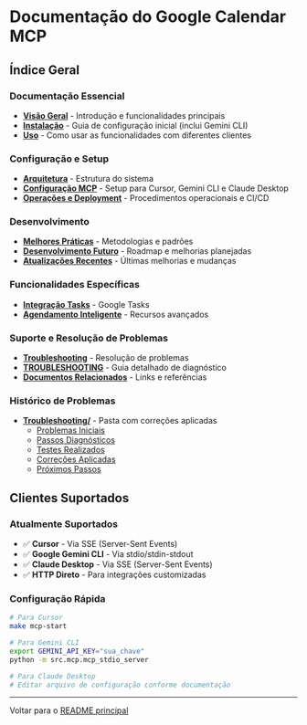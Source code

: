 # Documentação do Google Calendar MCP

## Índice Geral

### Documentação Essencial

- [**Visão Geral**](guides/overview.md) - Introdução e funcionalidades principais
- [**Instalação**](guides/installation.md) - Guia de configuração inicial (inclui Gemini CLI)
- [**Uso**](guides/usage.md) - Como usar as funcionalidades com diferentes clientes

### Configuração e Setup

- [**Arquitetura**](guides/architecture.md) - Estrutura do sistema
- [**Configuração MCP**](guides/mcp_configuration.md) - Setup para Cursor, Gemini CLI e Claude Desktop
- [**Operações e Deployment**](guides/operations.md) - Procedimentos operacionais e CI/CD

### Desenvolvimento

- [**Melhores Práticas**](guides/development_best_practices.md) - Metodologias e padrões
- [**Desenvolvimento Futuro**](future.md) - Roadmap e melhorias planejadas
- [**Atualizações Recentes**](recent_updates.md) - Últimas melhorias e mudanças

### Funcionalidades Específicas

- [**Integração Tasks**](guides/tasks_integration.md) - Google Tasks
- [**Agendamento Inteligente**](guides/intelligent_scheduling.md) - Recursos avançados

### Suporte e Resolução de Problemas

- [**Troubleshooting**](troubleshooting.md) - Resolução de problemas
- [**TROUBLESHOOTING**](TROUBLESHOOTING.md) - Guia detalhado de diagnóstico
- [**Documentos Relacionados**](related_docs.md) - Links e referências

### Histórico de Problemas

- [**Troubleshooting/**](troubleshooting/) - Pasta com correções aplicadas
  - [Problemas Iniciais](troubleshooting/initial_problems.md)
  - [Passos Diagnósticos](troubleshooting/diagnostic_steps.md)
  - [Testes Realizados](troubleshooting/tests_performed.md)
  - [Correções Aplicadas](troubleshooting/applied_corrections.md)
  - [Próximos Passos](troubleshooting/next_steps.md)

## Clientes Suportados

### Atualmente Suportados

- ✅ **Cursor** - Via SSE (Server-Sent Events)
- ✅ **Google Gemini CLI** - Via stdio/stdin-stdout
- ✅ **Claude Desktop** - Via SSE (Server-Sent Events)
- ✅ **HTTP Direto** - Para integrações customizadas

### Configuração Rápida

```bash
# Para Cursor
make mcp-start

# Para Gemini CLI
export GEMINI_API_KEY="sua_chave"
python -m src.mcp.mcp_stdio_server

# Para Claude Desktop
# Editar arquivo de configuração conforme documentação
```

---
Voltar para o [README principal](../README.md)
